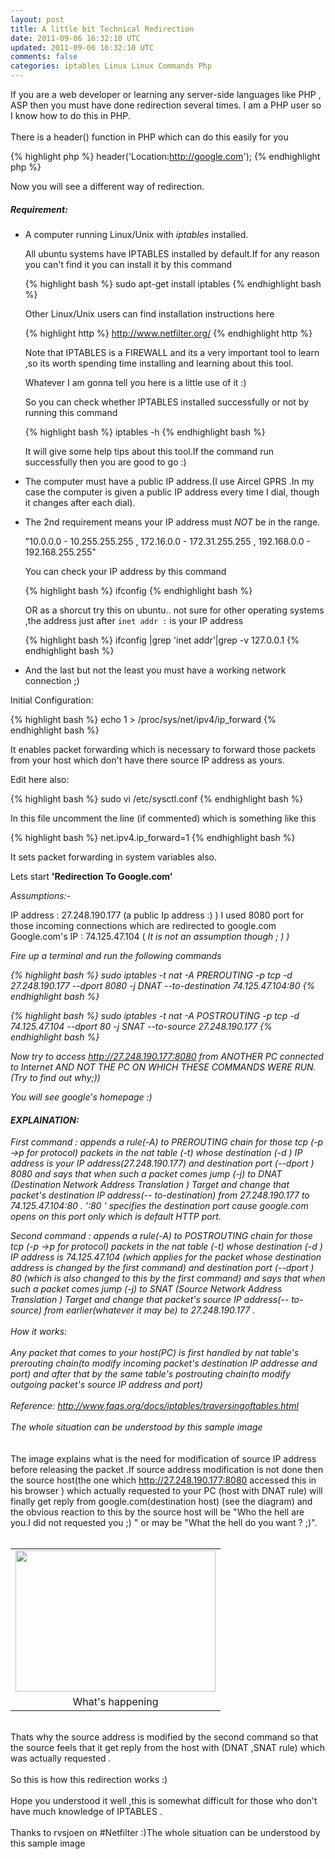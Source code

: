 ```yaml
---           
layout: post
title: A little bit Technical Redirection
date: 2011-09-06 16:32:10 UTC
updated: 2011-09-06 16:32:10 UTC
comments: false
categories: iptables Linux Linux Commands Php
---
```


If you are a web developer or learning any server-side languages like PHP ,  ASP then you must have done redirection several times. I am a PHP user so I know how to do this in PHP.<br /><br />There is a header() function in PHP which can do this easily for you<br />

{% highlight php %}
header('Location:http://google.com');
{% endhighlight php %}

Now you will see a  different way of redirection.

##### Requirement:
*   A computer running Linux/Unix with *iptables* installed.
	
	All ubuntu systems have IPTABLES installed by default.If for any reason you can't find it you can install it by this command
	
	{% highlight bash %}
	sudo apt-get install iptables
	{% endhighlight bash %}
	
	Other Linux/Unix users can find installation instructions here
	
	{% highlight http %}
	http://www.netfilter.org/
	{% endhighlight http %}
	
	Note that IPTABLES is a FIREWALL and its a very important tool to learn ,so its worth spending time installing and learning about this tool.
	
	Whatever I am gonna tell you here is a little use of it :)
	
	So you can check whether IPTABLES installed successfully or not by running this command
	
	{% highlight bash %}
	iptables  -h
	{% endhighlight bash %}
	
	It will give some help tips about this tool.If the command run successfully then you are good to go :)

* The computer must have a public IP address.(I use Aircel GPRS .In my case  the computer is given a public IP address every time I dial, though it changes after each dial).

* The 2nd requirement means your IP address must *NOT* be  in the range.

	"10.0.0.0 - 10.255.255.255   ,   172.16.0.0 - 172.31.255.255  ,  192.168.0.0  -  192.168.255.255"

	You can check your IP address by this command

	{% highlight bash %}
	ifconfig
	{% endhighlight bash %}

	OR as a shorcut try this on ubuntu.. not sure for other operating systems ,the address just after `inet addr :` is your IP address

	{% highlight bash %}
	ifconfig |grep 'inet addr'|grep -v 127.0.0.1
	{% endhighlight bash %}

* And the last but not the least you must have a working network connection ;)

Initial Configuration:

{% highlight bash %}
echo 1 > /proc/sys/net/ipv4/ip_forward
{% endhighlight bash %}

It enables  packet forwarding  which is necessary to forward  those packets from your host which don't have there source IP address as yours.

Edit here also:

{% highlight bash %}
sudo vi /etc/sysctl.conf
{% endhighlight bash %}

In this  file uncomment the line (if commented) which is something like this

{% highlight bash %}
net.ipv4.ip_forward=1
{% endhighlight bash %}

It sets packet forwarding in system variables also.

Lets start **'Redirection To Google.com'**

*Assumptions:*-

IP address : 27.248.190.177 (a public Ip address :) )
I used 8080 port for those incoming connections which are redirected to google.com
Google.com's IP : 74.125.47.104  ( <i>It is not an assumption though ; ) )

Fire up a terminal and run the following commands

{% highlight bash %}
sudo iptables -t nat -A PREROUTING -p tcp -d 27.248.190.177 --dport 8080 -j DNAT --to-destination 74.125.47.104:80
{% endhighlight bash %}

{% highlight bash %}
sudo iptables -t nat -A POSTROUTING -p tcp -d 74.125.47.104 --dport 80 -j SNAT --to-source 27.248.190.177
{% endhighlight bash %}

Now try to access  http://27.248.190.177:8080  from ANOTHER PC connected to Internet AND *NOT* THE PC ON WHICH  THESE COMMANDS WERE RUN.(*Try to find out why;)*)

You will see google's homepage  :)

#### EXPLAINATION:
*First command* : appends a rule(-A) to PREROUTING chain   for  those tcp (-p   -&gt;p for protocol) packets in the nat table (-t)  whose destination (-d )  IP address is your IP address(27.248.190.177)  and destination port (--dport ) 8080 and says that when such a packet comes  jump (-j) to DNAT (Destination Network Address Translation ) Target  and change that packet's destination IP address(-- to-destination) from  *27.248.190.177 to 74.125.47.104:80 . ':80 ' specifies the destination port cause google.com opens on this port only  which is  default HTTP port.*

*Second command* : appends a rule(-A) to *POSTROUTING chain* for  those tcp (-p   ->p for protocol) packets in the nat table (-t)  whose destination (-d )  IP address is 74.125.47.104 (which applies for the packet whose destination address is changed by the first command) and destination port (--dport ) 80 (which is also changed to this by the first command) and says that when such a packet comes  jump (-j) to SNAT (Source Network Address Translation ) Target  and change that packet's source IP address(-- to-source) from  earlier(whatever it may be)<i> to 27.248.190.177   .</i></i></i></i><br /><br /><i><i><i><i>How it works:</i></i></i></i><br /><br /><i><i><i><i>Any packet that comes to your host(PC) is first handled by nat table's prerouting chain(to modify incoming packet's destination IP addresse and  port) and after that by the same table's postrouting chain(to modify outgoing packet's source IP address and port) </i></i></i></i><br /><br /><i><i><i><i>Reference: <a href="http://www.faqs.org/docs/iptables/traversingoftables.html">http://www.faqs.org/docs/iptables/traversingoftables.html</a></i></i></i></i><br /><br /><i>The whole situation can be understood by this sample image</i><br /><br /><br />The image explains what is the need for modification of source  IP address before releasing the packet .If source address modification is not done then the source host(the one which http://27.248.190.177:8080 accessed this in his browser ) which actually requested to your PC (host with DNAT rule) will finally get reply from google.com(destination host) (see the diagram) and the obvious reaction to this by the source host will be "Who the hell are you.I did not requested you ;) " or may be "What the hell do you want ? ;)".<br /><br />
<table align="center" cellpadding="0" cellspacing="0" class="tr-caption-container" style="margin-left: auto; margin-right: auto; text-align: center;">
  <tbody>
	 <tr>
		<td style="text-align: center;"><a href="http://3.bp.blogspot.com/_lNQnTvuzXNg/TOKBlaLnB8I/AAAAAAAAAEo/wVZMEcBru8w/s1600/dnat-mistake.png" imageanchor="1" style="margin-left: auto; margin-right: auto;"><img border="0" height="226" src="http://3.bp.blogspot.com/_lNQnTvuzXNg/TOKBlaLnB8I/AAAAAAAAAEo/wVZMEcBru8w/s320/dnat-mistake.png" width="320" /></a></td>
	 </tr>
	 <tr>
		<td class="tr-caption" style="text-align: center;">What's happening</td>
	 </tr>
  </tbody>
</table>
<br />Thats why the source address is modified by the second command so that the source feels that<i><span style="font-style: normal;"> it get reply from the host with (DNAT ,SNAT rule) which was actually requested </span>.</i><br /><br />So this is how this redirection works :)<br /><br />Hope you understood it well ,this is somewhat difficult for those who don't have much knowledge of IPTABLES .<br /><br />Thanks to rvsjoen on #Netfilter :)The whole situation can be understood by this sample image
<style>
p + p {
 text-indent: 0;
}
</style>


